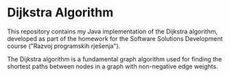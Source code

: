 # Dijkstra Algorithm

This repository contains my Java implementation of the Dijkstra algorithm, developed as part of the homework for the Software Solutions Development course ("Razvoj programskih rješenja").

The Dijkstra algorithm is a fundamental graph algorithm used for finding the shortest paths between nodes in a graph with non-negative edge weights.
